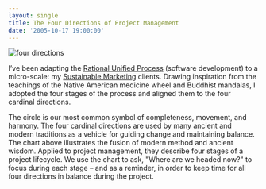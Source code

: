 ```yaml
---
layout: single
title: The Four Directions of Project Management
date: '2005-10-17 19:00:00'
---
```



![four directions](http://www.ivanenviroman.com.s3-website-us-east-1.amazonaws.com/images/Four_Directions_Project_Management.gif)

I’ve been adapting the [Rational Unified Process](http://en.wikipedia.org/wiki/Rational_Unified_Process) (software development) to a micro-scale: my [Sustainable Marketing](http://www.sustainablemarketing.com) clients. Drawing inspiration from the teachings of the Native American medicine wheel and Buddhist mandalas, I adopted the four stages of the process and aligned them to the four cardinal directions.

The circle is our most common symbol of completeness, movement, and harmony. The four cardinal directions are used by many ancient and modern traditions as a vehicle for guiding change and maintaining balance. The chart above illustrates the fusion of modern method and ancient wisdom. Applied to project management, they describe four stages of a project lifecycle. We use the chart to ask, "Where are we headed now?" to focus during each stage – and as a reminder, in order to keep time for all four directions in balance during the project.